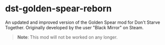 # dst-golden-spear-reborn
An updated and improved version of the Golden Spear mod for Don't Starve Together. Originally developed by the user "Black Mirror" on Steam.

> **Note**: This mod will not be worked on any longer.
